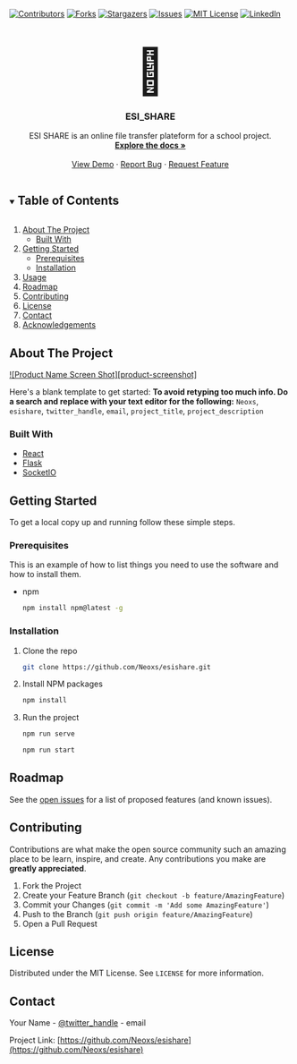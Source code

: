 [![Contributors][contributors-shield]][contributors-url]
[![Forks][forks-shield]][forks-url]
[![Stargazers][stars-shield]][stars-url]
[![Issues][issues-shield]][issues-url]
[![MIT License][license-shield]][license-url]
[![LinkedIn][linkedin-shield]][linkedin-url]

<!-- PROJECT LOGO -->
<br />
<p align="center">
  <span style="font-size: 5rem">🚀</span>

  <h3 align="center">ESI_SHARE</h3>

  <p align="center">
    ESI SHARE is an online file transfer plateform for a school project.
    <br />
    <a href="https://github.com/Neoxs/esishare"><strong>Explore the docs »</strong></a>
    <br />
    <br />
    <a href="https://github.com/Neoxs/esishare">View Demo</a>
    ·
    <a href="https://github.com/Neoxs/esishare/issues">Report Bug</a>
    ·
    <a href="https://github.com/Neoxs/esishare/issues">Request Feature</a>
  </p>
</p>

<!-- TABLE OF CONTENTS -->
<details open="open">
  <summary><h2 style="display: inline-block">Table of Contents</h2></summary>
  <ol>
    <li>
      <a href="#about-the-project">About The Project</a>
      <ul>
        <li><a href="#built-with">Built With</a></li>
      </ul>
    </li>
    <li>
      <a href="#getting-started">Getting Started</a>
      <ul>
        <li><a href="#prerequisites">Prerequisites</a></li>
        <li><a href="#installation">Installation</a></li>
      </ul>
    </li>
    <li><a href="#usage">Usage</a></li>
    <li><a href="#roadmap">Roadmap</a></li>
    <li><a href="#contributing">Contributing</a></li>
    <li><a href="#license">License</a></li>
    <li><a href="#contact">Contact</a></li>
    <li><a href="#acknowledgements">Acknowledgements</a></li>
  </ol>
</details>

<!-- ABOUT THE PROJECT -->

## About The Project

[![Product Name Screen Shot][product-screenshot]](https://ibb.co/hLX5mz0)

Here's a blank template to get started:
**To avoid retyping too much info. Do a search and replace with your text editor for the following:**
`Neoxs`, `esishare`, `twitter_handle`, `email`, `project_title`, `project_description`

### Built With

- [React](https://reactjs.org/)
- [Flask](https://flask.palletsprojects.com/en/2.0.x/)
- [SocketIO](https://socket.io/)

<!-- GETTING STARTED -->

## Getting Started

To get a local copy up and running follow these simple steps.

### Prerequisites

This is an example of how to list things you need to use the software and how to install them.

- npm
  ```sh
  npm install npm@latest -g
  ```

### Installation

1. Clone the repo
   ```sh
   git clone https://github.com/Neoxs/esishare.git
   ```
2. Install NPM packages
   ```sh
   npm install
   ```
2. Run the project
   ```sh
   npm run serve
   ```
   ```sh
   npm run start
   ```

<!-- ROADMAP -->

## Roadmap

See the [open issues](https://github.com/Neoxs/esishare/issues) for a list of proposed features (and known issues).

<!-- CONTRIBUTING -->

## Contributing

Contributions are what make the open source community such an amazing place to be learn, inspire, and create. Any contributions you make are **greatly appreciated**.

1. Fork the Project
2. Create your Feature Branch (`git checkout -b feature/AmazingFeature`)
3. Commit your Changes (`git commit -m 'Add some AmazingFeature'`)
4. Push to the Branch (`git push origin feature/AmazingFeature`)
5. Open a Pull Request

<!-- LICENSE -->

## License

Distributed under the MIT License. See `LICENSE` for more information.

<!-- CONTACT -->

## Contact

Your Name - [@twitter_handle](https://twitter.com/twitter_handle) - email

Project Link: [https://github.com/Neoxs/esishare](https://github.com/Neoxs/esishare)

<!-- MARKDOWN LINKS & IMAGES -->
<!-- https://www.markdownguide.org/basic-syntax/#reference-style-links -->

[contributors-shield]: https://img.shields.io/github/contributors/Neoxs/repo.svg?style=for-the-badge
[contributors-url]: https://github.com/Neoxs/esishare/community_contributors
[forks-shield]: https://img.shields.io/github/forks/Neoxs/repo.svg?style=for-the-badge
[forks-url]: https://github.com/Neoxs/repo/network/members
[stars-shield]: https://img.shields.io/github/stars/Neoxs/repo.svg?style=for-the-badge
[stars-url]: https://github.com/Neoxs/repo/stargazers
[issues-shield]: https://img.shields.io/github/issues/Neoxs/repo.svg?style=for-the-badge
[issues-url]: https://github.com/Neoxs/repo/issues
[license-shield]: https://img.shields.io/github/license/Neoxs/repo.svg?style=for-the-badge
[license-url]: https://github.com/Neoxs/repo/blob/master/LICENSE.txt
[linkedin-shield]: https://img.shields.io/badge/-LinkedIn-black.svg?style=for-the-badge&logo=linkedin&colorB=555
[linkedin-url]: https://www.linkedin.com/in/mohamed-yacine-abdelkader-kharoubi-9955a8174/
